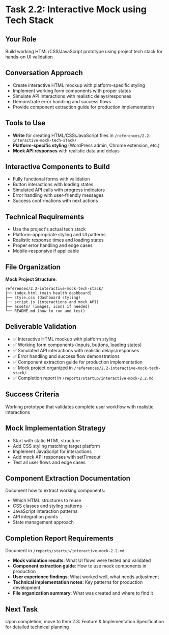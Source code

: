 # Task 2.2: Interactive Mock using Tech Stack

## **Your Role**
Build working HTML/CSS/JavaScript prototype using project tech stack for hands-on UI validation

## **Conversation Approach**
- Create interactive HTML mockup with platform-specific styling
- Implement working form components with proper states
- Simulate API interactions with realistic delays/responses
- Demonstrate error handling and success flows
- Provide component extraction guide for production implementation

## **Tools to Use**
- **Write** for creating HTML/CSS/JavaScript files in `/references/2.2-interactive-mock-tech-stack/`
- **Platform-specific styling** (WordPress admin, Chrome extension, etc.)
- **Mock API responses** with realistic data and delays

## **Interactive Components to Build**
- Fully functional forms with validation
- Button interactions with loading states
- Simulated API calls with progress indicators
- Error handling with user-friendly messages
- Success confirmations with next actions

## **Technical Requirements**
- Use the project's actual tech stack
- Platform-appropriate styling and UI patterns
- Realistic response times and loading states
- Proper error handling and edge cases
- Mobile-responsive if applicable

## **File Organization**
**Mock Project Structure**:
```
references/2.2-interactive-mock-tech-stack/
├── index.html (main health dashboard)
├── style.css (dashboard styling)
├── script.js (interactions and mock API)
├── assets/ (images, icons if needed)
└── README.md (how to run and test)
```

## **Deliverable Validation**
- ✅ Interactive HTML mockup with platform styling
- ✅ Working form components (inputs, buttons, loading states)
- ✅ Simulated API interactions with realistic delays/responses
- ✅ Error handling and success flow demonstrations
- ✅ Component extraction guide for production implementation
- ✅ Mock project organized in `/references/2.2-interactive-mock-tech-stack/`
- ✅ Completion report in `/reports/startup/interactive-mock-2.2.md`

## **Success Criteria**
Working prototype that validates complete user workflow with realistic interactions

## **Mock Implementation Strategy**
- Start with static HTML structure
- Add CSS styling matching target platform
- Implement JavaScript for interactions
- Add mock API responses with setTimeout
- Test all user flows and edge cases

## **Component Extraction Documentation**
Document how to extract working components:
- Which HTML structures to reuse
- CSS classes and styling patterns
- JavaScript interaction patterns
- API integration points
- State management approach

## **Completion Report Requirements**
Document in `/reports/startup/interactive-mock-2.2.md`:
- **Mock validation results**: What UI flows were tested and validated
- **Component extraction guide**: How to use mock components in production
- **User experience findings**: What worked well, what needs adjustment
- **Technical implementation notes**: Key patterns for production development
- **File organization summary**: What was created and where to find it

## **Next Task**
Upon completion, move to Item 2.3: Feature & Implementation Specification for detailed technical planning